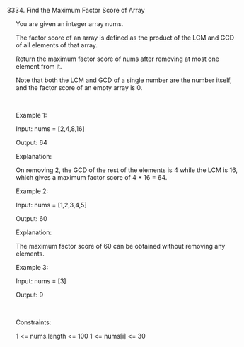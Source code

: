 3334. Find the Maximum Factor Score of Array

You are given an integer array nums.

The factor score of an array is defined as the product of the LCM and GCD of all elements of that array.

Return the maximum factor score of nums after removing at most one element from it.

Note that both the 
LCM
 and 
GCD
 of a single number are the number itself, and the factor score of an empty array is 0.

 

Example 1:

Input: nums = [2,4,8,16]

Output: 64

Explanation:

On removing 2, the GCD of the rest of the elements is 4 while the LCM is 16, which gives a maximum factor score of 4 * 16 = 64.

Example 2:

Input: nums = [1,2,3,4,5]

Output: 60

Explanation:

The maximum factor score of 60 can be obtained without removing any elements.

Example 3:

Input: nums = [3]

Output: 9

 

Constraints:

1 <= nums.length <= 100
1 <= nums[i] <= 30
